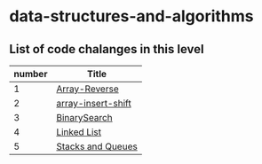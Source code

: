 # data-structures-and-algorithms

## List of code chalanges in this level

|number  |Title   |
|--------|--------|
|1       |[Array-Reverse](array-reverse/array-reverse.md)|
|2       |[array-insert-shift](array-insert-shift/array-insert-shift.md)|
|3       |[BinarySearch](array-binary-search/binarySearch.md)|
|4       |[Linked List](linked-list/README.md)|
|5       |[Stacks and Queues](stack-and-queue/README.md)|
